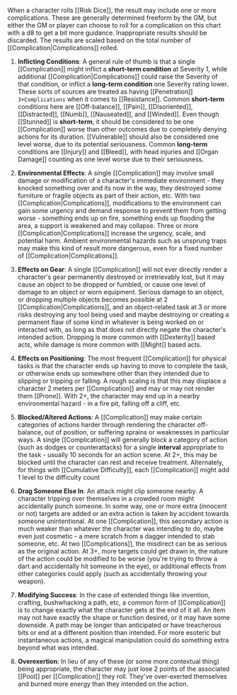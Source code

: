 When a character rolls [[Risk Dice]], the result may include one or more complications. These are generally determined freeform by the GM, but either the GM or player can choose to roll for a complication on this chart with a d8 to get a bit more guidance. Inappropriate results should be discarded. The results are scaled based on the total number of [[Complication|Complications]] rolled.

1. **Inflicting Conditions**: A general rule of thumb is that a single [[Complication]] might inflict a **short-term condition** at Severity 1, while additional [[Complication|Complications]] could raise the Severity of that condition, or inflict a **long-term condition** one Severity rating lower.  These sorts of sources are treated as having [[Penetration]] `3+Complications` when it comes to [[Resistance]]. Common **short-term** conditions here are [[Off-balance]], [[Pain]], [[Disoriented]], [[Distracted]], [[Numb]], [[Nauseated]], and [[Winded]]. Even though [[Stunned]] is **short-term**, it should be considered to be one [[Complication]] worse than other outcomes due to completely denying actions for its duration. [[Vulnerable]] should also be considered one level worse, due to its potential seriousness. Common **long-term** conditions are [[Injury]] and [[Bleed]], with head injuries and [[Organ Damage]] counting as one level worse due to their seriousness.

2. **Environmental Effects**: A single [[Complication]] may involve small damage or modification of a character's immediate environment - they knocked something over and its now in the way, they destroyed some furniture or fragile objects as part of their action, etc. With two [[Complication|Complications]], modifications to the environment can gain some urgency and demand response to prevent them from getting worse - something ends up on fire, something ends up flooding the area, a support is weakened and may collapse. Three or more [[Complication|Complications]] increase the urgency, scale, and potential harm. Ambient environmental hazards such as unsprung traps may make this kind of result more dangerous, even for a fixed number of [[Complication|Complications]].

3. **Effects on Gear**: A single [[Complication]] will not ever directly render a character's gear permanently destroyed or irretrievably lost, but it may cause an object to be dropped or fumbled, or cause one level of damage to an object or worn equipment. Serious damage to an object, or dropping multiple objects becomes possible at 2 [[Complication|Complications]], and an object-related task at 3 or more risks destroying any tool being used and maybe destroying or creating a permanent flaw of some kind in whatever is being worked on or interacted with, as long as that does not directly negate the character's intended action. Dropping is more common with [[Dexterity]] based acts, while damage is more common with [[Might]] based acts.

4. **Effects on Positioning**: The most frequent [[Complication]] for physical tasks is that the character ends up having to move to complete the task, or otherwise ends up somewhere other than they intended due to slipping or tripping or falling. A rough scaling is that this may displace a character 2 meters per [[Complication]] and may or may not render them [[Prone]]. With 2+, the character may end up in a nearby environmental hazard - in a fire pit, falling off a cliff, etc.

5. **Blocked/Altered Actions**: A [[Complication]] may make certain categories of actions harder through rendering the character off-balance, out of position, or suffering sprains or weaknesses in particular ways. A single [[Complication]] will generally block a category of action (such as dodges or counterattacks) for a single **interval** appropriate to the task - usually 10 seconds for an action scene. At 2+, this may be blocked until the character can rest and receive treatment. Alternately, for things with [[Cumulative Difficulty]], each [[Complication]] might add 1 level to the difficulty count

6. **Drag Someone Else In**: An attack might clip someone nearby. A character tripping over themselves in a crowded room might accidentally punch someone. In some way, one or more extra (innocent or not) targets are added or an extra action is taken by accident towards someone unintentional. At one [[Complication]], this secondary action is much weaker than whatever the character was intending to do, maybe even just cosmetic - a mere scratch from a dagger intended to stab someone, etc. At two [[Complications]], the misdirect can be as serious as the original action. At 3+, more targets could get drawn in, the nature of the action could be modified to be worse (you're trying to throw a dart and accidentally hit someone in the eye), or additional effects from other categories could apply (such as accidentally throwing your weapon).

7. **Modifying Success**: In the case of extended things like invention, crafting, bushwhacking a path, etc, a common form of [[Complication]] is to change exactly what the character gets at the end of it all. An item may not have exactly the shape or function desired, or it may have some downside. A path may be longer than anticipated or have treacherous bits or end at a different position than intended. For more esoteric but instantaneous actions, a magical manipulation could do something extra beyond what was intended.

8. **Overexertion**: In lieu of any of these (or some more contextual thing) being appropriate, the character may just lose 2 points of the associated [[Pool]] per [[Complication]] they roll. They've over-exerted themselves and burned more energy than they intended on the action.
